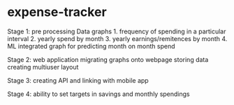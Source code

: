# expense-tracker

Stage 1:
pre processing Data
graphs
	1. frequency of spending in a particular interval
	2. yearly spend by month
	3. yearly earnings/remitences by month
	4. 
ML integrated graph for predicting month on month spend

Stage 2:
web application
	migrating graphs onto webpage
	storing data
	creating multiuser layout

Stage 3:
creating API and linking with mobile app

Stage 4:
ability to set targets in savings and monthly spendings
